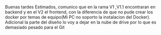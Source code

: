 Buenas tardes Estimados,
	comunico que en la rama V1 ,V1.1 encontraran en backend y en el V2 el frontend, con la diferencia de que no pude crear los docker por temas de equipo(Mi PC no soporto la instalacion del Docker).
	Adicional la parte del diseño lo voy a dejar en la nube de drive por lo que es demasiado pesado para el Git
